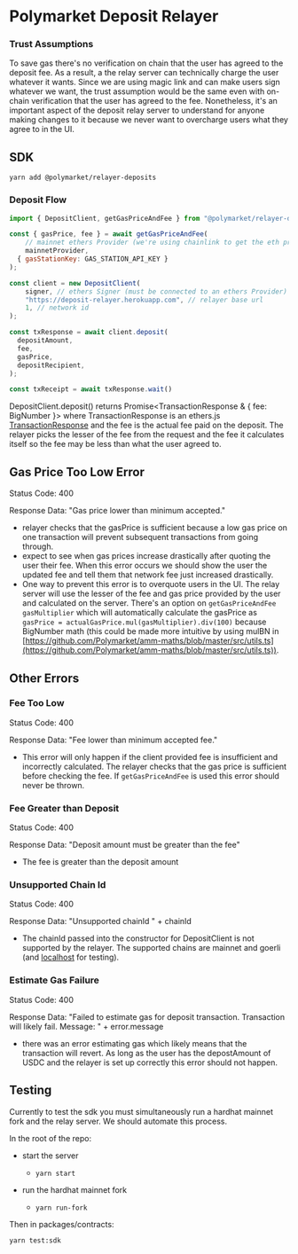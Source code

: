 # Polymarket Deposit Relayer

### Trust Assumptions

To save gas there's no verification on chain that the user has agreed to the deposit fee. As a result, a the relay server can technically charge the user whatever it wants. Since we are using magic link and can make users sign whatever we want, the trust assumption would be the same even with on-chain verification that the user has agreed to the fee. Nonetheless, it's an important aspect of the deposit relay server to understand for anyone making changes to it because we never want to overcharge users what they agree to in the UI.

## SDK

`yarn add @polymarket/relayer-deposits`

### Deposit Flow

```jsx
import { DepositClient, getGasPriceAndFee } from "@polymarket/relayer-deposits";

const { gasPrice, fee } = await getGasPriceAndFee(
	// mainnet ethers Provider (we're using chainlink to get the eth price which isn't on goerli
	mainnetProvider,
  { gasStationKey: GAS_STATION_API_KEY }
);

const client = new DepositClient(
	signer, // ethers Signer (must be connected to an ethers Provider)
	"https://deposit-relayer.herokuapp.com", // relayer base url
	1, // network id
);

const txResponse = await client.deposit(
  depositAmount,
  fee,
  gasPrice,
  depositRecipient,
);

const txReceipt = await txResponse.wait()
```

DepositClient.deposit() returns Promise<TransactionResponse & { fee: BigNumber }> where TransactionResponse is an ethers.js [TransactionResponse](https://docs.ethers.io/v5/api/providers/types/#providers-TransactionResponse) and the fee is the actual fee paid on the deposit. The relayer picks the lesser of the fee from the request and the fee it calculates itself so the fee may be less than what the user agreed to.

## Gas Price Too Low Error

Status Code: 400

Response Data: "Gas price lower than minimum accepted."

- relayer checks that the gasPrice is sufficient because a low gas price on one transaction will prevent subsequent transactions from going through.
- expect to see when gas prices increase drastically after quoting the user their fee. When this error occurs we should show the user the updated fee and tell them that network fee just increased drastically.
- One way to prevent this error is to overquote users in the UI. The relay server will use the lesser of the fee and gas price provided by the user and calculated on the server. There's an option on `getGasPriceAndFee` `gasMultiplier` which will automatically calculate the gasPrice as `gasPrice = actualGasPrice.mul(gasMultiplier).div(100)` because BigNumber math (this could be made more intuitive by using mulBN in [https://github.com/Polymarket/amm-maths/blob/master/src/utils.ts](https://github.com/Polymarket/amm-maths/blob/master/src/utils.ts)).

## Other Errors

### Fee Too Low

Status Code: 400

Response Data: "Fee lower than minimum accepted fee."

- This error will only happen if the client provided fee is insufficient and incorrectly calculated. The relayer checks that the gas price is sufficient before checking the fee. If `getGasPriceAndFee` is used this error should never be thrown.

### Fee Greater than Deposit

Status Code: 400

Response Data: "Deposit amount must be greater than the fee"

- The fee is greater than the deposit amount

### Unsupported Chain Id

Status Code: 400

Response Data: "Unsupported chainId " + chainId

- The chainId passed into the constructor for DepositClient is not supported by the relayer. The supported chains are mainnet and goerli (and [localhost](http://localhost) for testing).

### Estimate Gas Failure

Status Code: 400

Response Data: "Failed to estimate gas for deposit transaction. Transaction will likely fail. Message: " + error.message

- there was an error estimating gas which likely means that the transaction will revert. As long as the user has the depostAmount of USDC and the relayer is set up correctly this error should not happen.

## Testing

Currently to test the sdk you must simultaneously run a hardhat mainnet fork and the relay server. We should automate this process.

In the root of the repo:

- start the server

    - `yarn start`


- run the hardhat mainnet fork
    - `yarn run-fork`


Then in packages/contracts:

`yarn test:sdk`
